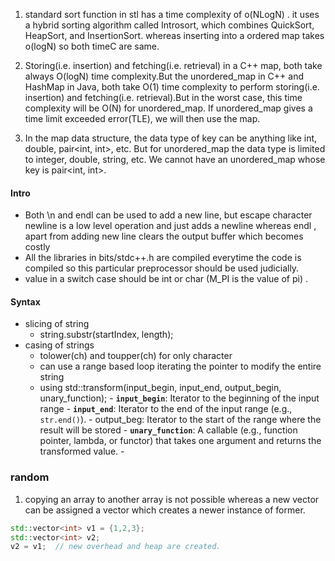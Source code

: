 
1. standard sort function in stl has a time complexity of o(NLogN) . it uses a hybrid sorting algorithm called Introsort, which combines QuickSort, HeapSort, and InsertionSort. whereas inserting into a ordered map takes o(logN) so both timeC are same.

2. Storing(i.e. insertion) and fetching(i.e. retrieval) in a C++ map, both take always O(logN) time complexity.But the unordered_map in C++ and HashMap in Java, both take O(1) time complexity to perform storing(i.e. insertion) and fetching(i.e. retrieval).But in the worst case, this time complexity will be O(N) for unordered_map. If unordered_map gives a time limit exceeded error(TLE), we will then use the map.

3. In the map data structure, the data type of key can be anything like int, double, pair<int, int>, etc. But for unordered_map the data type is limited to integer, double, string, etc. We cannot have an unordered_map whose key is pair<int, int>.

#### Intro
- Both \n and endl can be used to add a new line, but escape character newline is a low level operation and just adds a newline whereas endl , apart from adding new line clears the output buffer which becomes costly
- All the libraries in bits/stdc++.h are compiled everytime the code is compiled so this particular preprocessor should be used judicially.
- value in a switch case should be int or char (M_PI is the value of pi) .

#### Syntax

 - slicing of string 
	- string.substr(startIndex, length);
- casing of strings 
	- tolower(ch) and toupper(ch) for only character
	- can use a range based loop iterating the pointer to modify the entire string
	- using std::transform(input_begin, input_end, output_begin, unary_function);
			- **`input_begin`**: Iterator to the beginning of the input range 
			- **`input_end`**: Iterator to the end of the input range (e.g., `str.end()`).
			- output_beg: Iterator to the start of the range where the result will be stored 
			- **`unary_function`**: A callable (e.g., function pointer, lambda, or functor) that takes one argument and returns the transformed value.
			- 

### random 

1. copying an array to another array is not possible whereas a new vector can be assigned a vector which creates a newer instance of former.
``` c++
std::vector<int> v1 = {1,2,3};
std::vector<int> v2;
v2 = v1;  // new overhead and heap are created.
```
